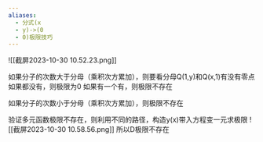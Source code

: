 ```yaml
---
aliases:
  - 分式(x
  - y)->(0
  - 0)极限技巧
---
```

![[截屏2023-10-30 10.52.23.png]]

如果分子的次数大于分母（乘积次方累加），则要看分母Q(1,y)和Q(x,1)有没有零点
如果都没有，则极限为0
如果有一个有，则极限不存在

如果分子的次数小于分母（乘积次方累加），则极限不存在

验证多元函数极限不存在，则利用不同的路径，构造y(x)带入方程变一元求极限
![[截屏2023-10-30 10.58.56.png]]
所以D极限不存在